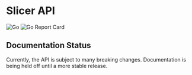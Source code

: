 # Slicer API

![Go](https://github.com/SlicerChat/API/workflows/Go/badge.svg) ![Go Report Card](https://goreportcard.com/badge/github.com/SlicerChat/API)

## Documentation Status

Currently, the API is subject to many breaking changes.
Documentation is being held off until a more stable
release.
